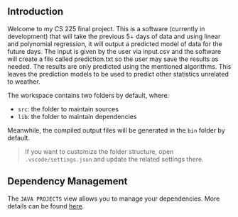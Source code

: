 ## Introduction

Welcome to my CS 225 final project. This is a software (currently in development) that will take the previous 5+ days of data and using linear and polynomial regression, it will output a predicted model of data for the future days. The input is given by the user via input.csv and the software will create a file called prediction.txt so the user may save the results as needed. The results are only predicted using the mentioned algorithms. This leaves the prediction models to be used to predict other statistics unrelated to weather.

The workspace contains two folders by default, where:

- `src`: the folder to maintain sources
- `lib`: the folder to maintain dependencies

Meanwhile, the compiled output files will be generated in the `bin` folder by default.

> If you want to customize the folder structure, open `.vscode/settings.json` and update the related settings there.

## Dependency Management

The `JAVA PROJECTS` view allows you to manage your dependencies. More details can be found [here](https://github.com/microsoft/vscode-java-dependency#manage-dependencies).
